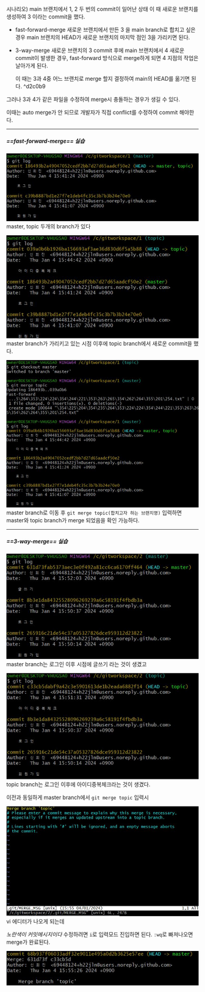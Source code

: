 시나리오) main 브랜치에서 1, 2 두 번의 commit이 일어난 상태
이 때 새로운 브랜치를 생성하여 3 이라는 commit을 했다.

- fast-forward-merge
	새로운 브랜치에서 만든 3 을 main branch로 합치고 싶은 경우
	main 브랜치의 HEAD가 새로운 브랜치의 마지막 점인 3을 가리키면 된다.

- 3-way-merge
	새로운 브랜치의 3 commit 후에 main 브랜치에서 4 새로운 commit이 발생한 경우, fast-forward 방식으로 merge하게 되면 4 지점의 작업은 날아가게 된다.
	
	이 때는 3과 4중 어느 브랜치로 merge 할지 결정하여 main의 HEAD를 옮기면 된다. ^d2c0b9

그러나 3과 4가 같은 파일을 수정하여 merge시 충돌하는 경우가 생길 수 있다.

이때는 auto merge가 안 되므로 개발자가 직접 conflict를 수정하여 commit 해야한다.

***
##### ==fast-forward-merge== 실습

![Alt text](image/40.jpg)
master, topic 두개의 branch가 있다


![Alt text](image/41.jpg)
master branch가 가리키고 있는 시점 이후에 topic branch에서 새로운 commit을 했다.

![Alt text](image/42.jpg)
master branch로 이동 후
``git merge topic(합치고자 하는 브랜치명)`` 입력하면 
master와 topic branch가 merge 되었음을 확인 가능하다.

***

##### ==3-way-merge== 실습

![Alt text](image/43.jpg)
master branch는 로그인 이후 시점에 글쓰기 라는 것이 생겼고


![Alt text](image/44.jpg)
topic branch는 로그인 이후에 아이디중복체크라는 것이 생겼다.


이전과 동일하게 master branch에서 
``git merge topic`` 입력시

![Alt text](image/45.jpg)
vi 에디터가 나오게 되는데

*노란색이 커밋메시지이다*
수정하려면 ``i``로 입력모드 진입하면 된다.
``:wq``로 빠져나오면 merge가 완료된다.

![Alt text](image/46.jpg)









